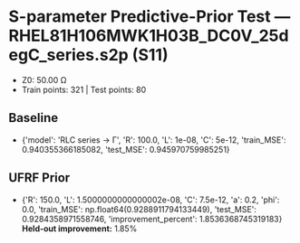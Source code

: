 # S-parameter Predictive-Prior Test — RHEL81H106MWK1H03B_DC0V_25degC_series.s2p (S11)
- Z0: 50.00 Ω
- Train points: 321  |  Test points: 80

## Baseline
- {'model': 'RLC series -> Γ', 'R': 100.0, 'L': 1e-08, 'C': 5e-12, 'train_MSE': 0.940355366185082, 'test_MSE': 0.945970759985251}

## UFRF Prior
- {'R': 150.0, 'L': 1.5000000000000002e-08, 'C': 7.5e-12, 'a': 0.2, 'phi': 0.0, 'train_MSE': np.float64(0.9288911794133449), 'test_MSE': 0.9284358971558746, 'improvement_percent': 1.8536368745319183}
**Held-out improvement:** 1.85%
